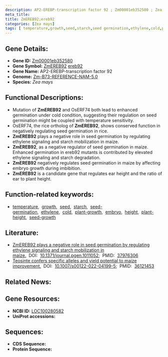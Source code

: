 ```yaml
---
description: AP2-EREBP-transcription factor 92 ; Zm00001eb352580 ; Zea mays
meta_title:
title: ZmEREB92;ereb92
categories: [Zea mays]
tags: [ temperature,growth,seed,starch,seed germination,ethylene,cold,plant growth,embryo,height,plant height,seed growth ]
---
```


## Gene Details:
- **Gene ID:**	[Zm00001eb352580](https://www.maizegdb.org/gene_center/gene/Zm00001eb352580)
- **Gene Symbol:** <u>ZmEREB92</u>&nbsp;<u>ereb92</u>
- **Gene Name:** AP2-EREBP-transcription factor 92
- **Genome:** [Zm-B73-REFERENCE-NAM-5.0](https://www.maizegdb.org/genome/assembly/Zm-B73-REFERENCE-NAM-5.0)
- **Species:** *Zea mays*

## Functional Descriptions:
   - Mutation of **ZmEREB92** and OsERF74 both lead to enhanced germination under cold condition, suggesting their regulation on seed germination might be coupled with temperature sensitivity.
   - OsERF74, the rice ortholog of **ZmEREB92**, shows conserved function in negatively regulating seed germination in rice.
   - **ZmEREB92** plays a negative role in seed germination by regulating ethylene signaling and starch mobilization in maize.
   - **ZmEREB92**, as a negative regulator of seed germination in maize. Enhanced germination in ereb92 mutants is contributed by elevated ethylene signaling and starch degradation.
   - **ZmEREB92** negatively regulates seed germination in maize by affecting embryo growth during imbibition.
   - **ZmEREB92** is a candidate gene that regulates ear height and the ratio of ear to plant height.

## Function-related keywords:
- [temperature](/tags/temperature/),&nbsp;&nbsp;[growth](/tags/growth/),&nbsp;&nbsp;[seed](/tags/seed/),&nbsp;&nbsp;[starch](/tags/starch/),&nbsp;&nbsp;[seed-germination](/tags/seed-germination/),&nbsp;&nbsp;[ethylene](/tags/ethylene/),&nbsp;&nbsp;[cold](/tags/cold/),&nbsp;&nbsp;[plant-growth](/tags/plant-growth/),&nbsp;&nbsp;[embryo](/tags/embryo/),&nbsp;&nbsp;[height](/tags/height/),&nbsp;&nbsp;[plant-height](/tags/plant-height/),&nbsp;&nbsp;[seed-growth](/tags/seed-growth/)

## Literature:
   - [ZmEREB92 plays a negative role in seed germination by regulating ethylene signaling and starch mobilization in maize.]( https://journals.plos.org/plosgenetics/article?id=10.1371/journal.pgen.1011052)&nbsp;&nbsp;DOI:&nbsp;&nbsp;[10.1371/journal.pgen.1011052](https://journals.plos.org/plosgenetics/article?id=10.1371/journal.pgen.1011052);&nbsp;&nbsp;PMID:&nbsp;&nbsp;[37976306](https://pubmed.ncbi.nlm.nih.gov/37976306/)
   - [Teosinte confers specific alleles and yield potential to maize improvement.]( https://link.springer.com/article/10.1007/s00122-022-04199-5)&nbsp;&nbsp;DOI:&nbsp;&nbsp;[10.1007/s00122-022-04199-5](https://link.springer.com/article/10.1007/s00122-022-04199-5);&nbsp;&nbsp;PMID:&nbsp;&nbsp;[36121453](https://pubmed.ncbi.nlm.nih.gov/36121453/)

## Related News:

## Gene Resources:
- **NCBI ID:**  [LOC100280582](https://www.ncbi.nlm.nih.gov/gene/?term=LOC100280582)
- **UniProt accessions:** [](https://www.uniprot.org/uniprotkb//entry)



## Sequences:
- **CDS Sequence:**
- **Protein Sequence:**
